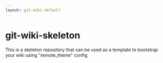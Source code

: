 ```yaml
---
layout: git-wiki-default
---
```


# git-wiki-skeleton
This is a skeleton repository that can be used as a template to bootstrap your wiki using "remote_theme" config
